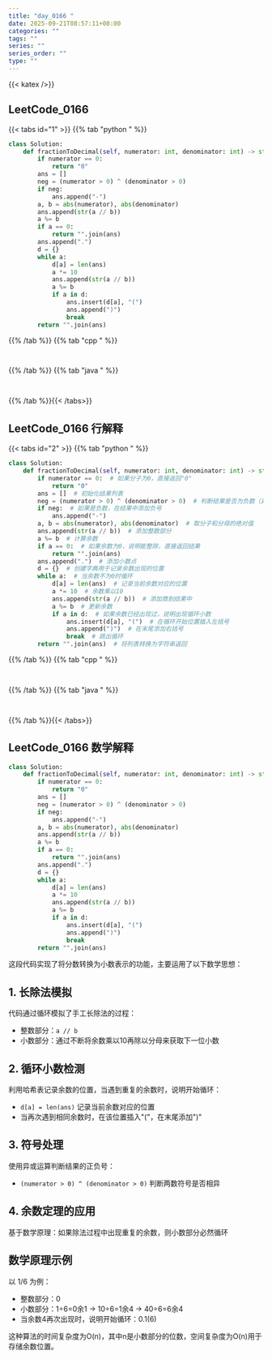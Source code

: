 ```yaml
---
title: "day_0166 "
date: 2025-09-21T08:57:11+08:00
categories: ""
tags: ""
series: ""
series_order: ""
type: ""
---
```


{{< katex />}}


## LeetCode_0166 

{{< tabs id="1" >}}
{{% tab "python " %}}

```python 
class Solution:
    def fractionToDecimal(self, numerator: int, denominator: int) -> str:
        if numerator == 0:
            return "0"
        ans = []
        neg = (numerator > 0) ^ (denominator > 0)
        if neg:
            ans.append("-")
        a, b = abs(numerator), abs(denominator)
        ans.append(str(a // b))
        a %= b
        if a == 0:
            return "".join(ans)
        ans.append(".")
        d = {}
        while a:
            d[a] = len(ans)
            a *= 10
            ans.append(str(a // b))
            a %= b
            if a in d:
                ans.insert(d[a], "(")
                ans.append(")")
                break
        return "".join(ans) 
```

{{% /tab %}}
{{% tab "cpp " %}}

```cpp 
 
```

{{% /tab %}}
{{% tab "java " %}}

```java 
 
```

{{% /tab %}}{{< /tabs>}}

## LeetCode_0166  行解释

{{< tabs id="2" >}}
{{% tab "python " %}}

```python
class Solution:
    def fractionToDecimal(self, numerator: int, denominator: int) -> str:
        if numerator == 0:  # 如果分子为0，直接返回"0"
            return "0"
        ans = []  # 初始化结果列表
        neg = (numerator > 0) ^ (denominator > 0)  # 判断结果是否为负数（异或运算）
        if neg:  # 如果是负数，在结果中添加负号
            ans.append("-")
        a, b = abs(numerator), abs(denominator)  # 取分子和分母的绝对值
        ans.append(str(a // b))  # 添加整数部分
        a %= b  # 计算余数
        if a == 0:  # 如果余数为0，说明能整除，直接返回结果
            return "".join(ans)
        ans.append(".")  # 添加小数点
        d = {}  # 创建字典用于记录余数出现的位置
        while a:  # 当余数不为0时循环
            d[a] = len(ans)  # 记录当前余数对应的位置
            a *= 10  # 余数乘以10
            ans.append(str(a // b))  # 添加商到结果中
            a %= b  # 更新余数
            if a in d:  # 如果余数已经出现过，说明出现循环小数
                ans.insert(d[a], "(")  # 在循环开始位置插入左括号
                ans.append(")")  # 在末尾添加右括号
                break  # 跳出循环
        return "".join(ans)  # 将列表转换为字符串返回
```

{{% /tab %}}
{{% tab "cpp " %}}

```cpp 
 
```

{{% /tab %}}
{{% tab "java " %}}

```java 
 
```

{{% /tab %}}{{< /tabs>}}

## LeetCode_0166  数学解释

```python 
class Solution:
    def fractionToDecimal(self, numerator: int, denominator: int) -> str:
        if numerator == 0:
            return "0"
        ans = []
        neg = (numerator > 0) ^ (denominator > 0)
        if neg:
            ans.append("-")
        a, b = abs(numerator), abs(denominator)
        ans.append(str(a // b))
        a %= b
        if a == 0:
            return "".join(ans)
        ans.append(".")
        d = {}
        while a:
            d[a] = len(ans)
            a *= 10
            ans.append(str(a // b))
            a %= b
            if a in d:
                ans.insert(d[a], "(")
                ans.append(")")
                break
        return "".join(ans) 
```


这段代码实现了将分数转换为小数表示的功能，主要运用了以下数学思想：

## 1. 长除法模拟
代码通过循环模拟了手工长除法的过程：
- 整数部分：`a // b`
- 小数部分：通过不断将余数乘以10再除以分母来获取下一位小数

## 2. 循环小数检测
利用哈希表记录余数的位置，当遇到重复的余数时，说明开始循环：
- `d[a] = len(ans)` 记录当前余数对应的位置
- 当再次遇到相同余数时，在该位置插入"("，在末尾添加")"

## 3. 符号处理
使用异或运算判断结果的正负号：
- `(numerator > 0) ^ (denominator > 0)` 判断两数符号是否相异

## 4. 余数定理的应用
基于数学原理：如果除法过程中出现重复的余数，则小数部分必然循环

## 数学原理示例
以 1/6 为例：
- 整数部分：0
- 小数部分：1÷6=0余1 → 10÷6=1余4 → 40÷6=6余4
- 当余数4再次出现时，说明开始循环：0.1(6)

这种算法的时间复杂度为O(n)，其中n是小数部分的位数，空间复杂度为O(n)用于存储余数位置。



